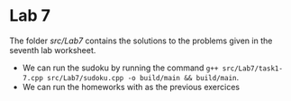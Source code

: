 # Lab 7
The folder *src/Lab7* contains the solutions to the problems given in the seventh lab worksheet.
- We can run the sudoku by running the command ``g++ src/Lab7/task1-7.cpp src/Lab7/sudoku.cpp -o build/main && build/main``.
- We can run the homeworks with as the previous exercices